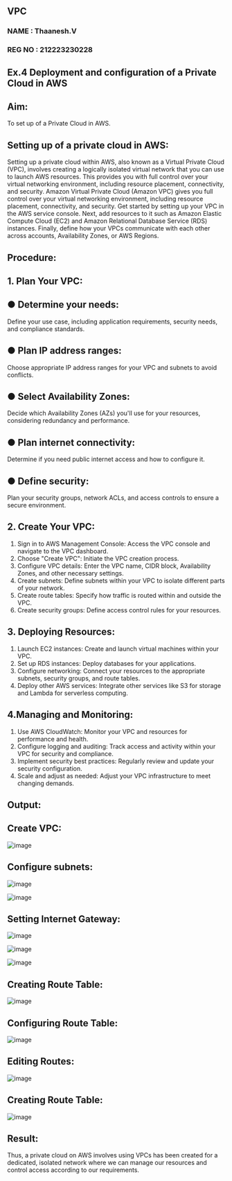## VPC
### NAME : Thaanesh.V 
### REG NO : 212223230228
## Ex.4 Deployment and configuration of a Private Cloud in AWS
## Aim:

To set up of a Private Cloud in AWS.

## Setting up of a private cloud in AWS:

Setting up a private cloud within AWS, also known as a Virtual Private Cloud (VPC), involves creating a logically isolated virtual network that you can use to launch AWS resources. This provides you with full control over your virtual networking environment, including resource placement, connectivity, and security. Amazon Virtual Private Cloud (Amazon VPC) gives you full control over your virtual networking environment, including resource placement, connectivity, and security. Get started by setting up your VPC in the AWS service console. Next, add resources to it such as Amazon Elastic Compute Cloud (EC2) and Amazon Relational Database Service (RDS) instances. Finally, define how your VPCs communicate with each other across accounts, Availability Zones, or AWS Regions.

## Procedure:

## 1. Plan Your VPC:

## ● Determine your needs:

Define your use case, including application requirements, security needs, and compliance standards.

## ● Plan IP address ranges:

Choose appropriate IP address ranges for your VPC and subnets to avoid conflicts.

## ● Select Availability Zones:

Decide which Availability Zones (AZs) you'll use for your resources, considering redundancy and performance.

## ● Plan internet connectivity:

Determine if you need public internet access and how to configure it.

## ● Define security:

Plan your security groups, network ACLs, and access controls to ensure a secure environment.

## 2. Create Your VPC:

1. Sign in to AWS Management Console: Access the VPC console and navigate to the VPC dashboard.
2. Choose "Create VPC": Initiate the VPC creation process.
3. Configure VPC details: Enter the VPC name, CIDR block, Availability Zones, and other necessary settings.
4. Create subnets: Define subnets within your VPC to isolate different parts of your network.
5. Create route tables: Specify how traffic is routed within and outside the VPC.
6. Create security groups: Define access control rules for your resources.

## 3. Deploying Resources:

1. Launch EC2 instances: Create and launch virtual machines within your VPC.
2. Set up RDS instances: Deploy databases for your applications.
3. Configure networking: Connect your resources to the appropriate subnets, security groups, and route tables.
4. Deploy other AWS services: Integrate other services like S3 for storage and Lambda for serverless computing.

## 4.Managing and Monitoring:

1. Use AWS CloudWatch: Monitor your VPC and resources for performance and health.
2. Configure logging and auditing: Track access and activity within your VPC for security and compliance.
3. Implement security best practices: Regularly review and update your security configuration.
4. Scale and adjust as needed: Adjust your VPC infrastructure to meet changing demands.
 
## Output:

## Create VPC:

![image](https://github.com/user-attachments/assets/cc89ceda-7b24-4355-b799-8148eaa1385e)

## Configure subnets:

![image](https://github.com/user-attachments/assets/59074bf2-e0ac-4ed3-8751-f63053d75618)

![image](https://github.com/user-attachments/assets/fabfd64e-a787-4106-9318-e1e7bba4999b)

## Setting Internet Gateway:

![image](https://github.com/user-attachments/assets/308b3c2f-0df1-4076-bf72-d172955dd7cf)

![image](https://github.com/user-attachments/assets/f1747cc9-2348-4556-b969-02a28180158f)

![image](https://github.com/user-attachments/assets/b01606e7-fe55-464a-9b24-72ee228e89a3)

## Creating Route Table:

![image](https://github.com/user-attachments/assets/b6f8850b-d951-4d02-8a89-f6e3001a7cef)

## Configuring Route Table:

![image](https://github.com/user-attachments/assets/1af4afd3-1874-4dc4-9137-7e28695b998f)

## Editing Routes:

![image](https://github.com/user-attachments/assets/8f1ac810-d44e-4ba6-a67d-77e568486c7d)

## Creating Route Table:

![image](https://github.com/user-attachments/assets/f37717d5-0977-4b56-b4bf-2d690e02db65)

## Result:

Thus, a private cloud on AWS involves using VPCs has been created for a dedicated, isolated network where we can manage our resources and control access according to our requirements.

